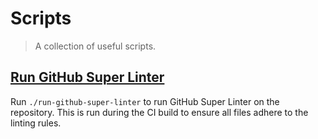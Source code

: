 # Scripts

> A collection of useful scripts.

## [Run GitHub Super Linter](./run-github-super-linter)

Run `./run-github-super-linter` to run GitHub Super Linter on the repository.
This is run during the CI build to ensure all files adhere to the linting
rules.
